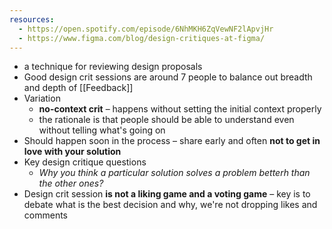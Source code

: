 ```yaml
---
resources:
  - https://open.spotify.com/episode/6NhMKH6ZqVewNF2lApvjHr
  - https://www.figma.com/blog/design-critiques-at-figma/
---
```

- a technique for reviewing design proposals
- Good design crit sessions are around 7 people to balance out breadth and depth of [[Feedback]]
- Variation
	- **no-context crit** – happens without setting the initial context properly
	- the rationale is that people should be able to understand even without telling what's going on
- Should happen soon in the process – share early and often **not to get in love with your solution**
- Key design critique questions
	- *Why you think a particular solution solves a problem betterh than the other ones?*
- Design crit session **is not a liking game and a voting game** – key is to debate what is the best decision and why, we're not dropping likes and comments